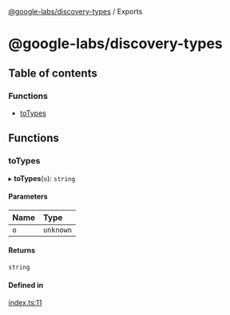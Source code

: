 [@google-labs/discovery-types](README.md) / Exports

# @google-labs/discovery-types

## Table of contents

### Functions

- [toTypes](modules.md#totypes)

## Functions

### toTypes

▸ **toTypes**(`o`): `string`

#### Parameters

| Name | Type |
| :------ | :------ |
| `o` | `unknown` |

#### Returns

`string`

#### Defined in

[index.ts:11](https://github.com/google/labs-prototypes/blob/5114223/seeds/discovery-types/src/index.ts#L11)
